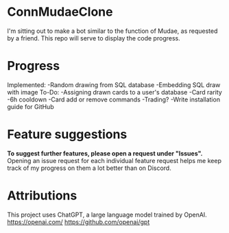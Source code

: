 # ConnMudaeClone

I'm sitting out to make a bot similar to the function of Mudae, as requested by a friend. This repo will serve to display the code progress.


# Progress

Implemented:
-Random drawing from SQL database
-Embedding SQL draw with image
To-Do:
-Assigning drawn cards to a user's database
-Card rarity
-6h cooldown
-Card add or remove commands
-Trading?
-Write installation guide for GitHub

# Feature suggestions

**To suggest further features, please open a request under "Issues".**
Opening an issue request for each individual feature request helps me keep track of my progress on them a lot better than on Discord. 


# Attributions
This project uses ChatGPT, a large language model trained by OpenAI.
https://openai.com/ https://github.com/openai/gpt
